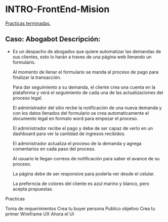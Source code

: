 # INTRO-FrontEnd-Mision

<u>Practicas terminadas.</u>

<h2>Caso: Abogabot Descripción:</h1>

<ul> 
<li>
  Es un despacho de abogados que quiere automatizar las demandas de sus clientes, esto lo harán a traves de una página web llenando un formulario.

  Al momento de llenar el formulario se manda al proceso de pago para finalizar la transacción.

  Para dar seguimiento a su demanda, el cliente crea una cuenta en la plataforma y verá el seguimiento de cada una de las actualizaciones del proceso legal.

  El administrador del sitio recbe la notificación de una nueva demanda y con los datos llenados del formulario se crea automaticamente el documento legal en formato word para     empezar el proceso.

  El administrador recibe el pago y debe de ser capaz de verlo en un dashboard para ver la cantidad de ingresos recibidos.

  El administrador actualiza el proceso de la demanda y agrega comentarios en cada paso del proceso.

  Al usuario le llegan correos de notificación para saber el avance de su proceso.

  La página debe de ser responsive para poderla ver desde el celular.

  La preferncia de colores del cliente es azul marino y blanco, pero acepta propuestas.
</li>
</ul>

Practicas

Toma de requerimientos
Crea tu buyer persona
Publico objetivo
Crea tu primer Wireframe UX
Ahora el UI
